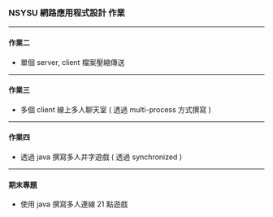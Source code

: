 ### NSYSU 網路應用程式設計 作業
---
#### 作業二
+ 單個 server, client 檔案壓縮傳送
---
#### 作業三
+ 多個 client 線上多人聊天室 ( 透過 multi-process 方式撰寫 )
---
#### 作業四
+ 透過 java 撰寫多人井字遊戲 ( 透過 synchronized )
---
#### 期末專題
+ 使用 java 撰寫多人連線 21 點遊戲
